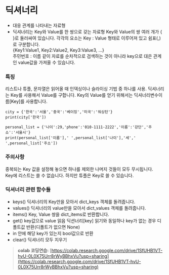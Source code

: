 # 딕셔너리  
* 대응 관계를 나타내는 자료형
* 딕셔너리는 Key와 Value를 한 쌍으로 갖는 자료형
Key와 Value의 쌍 여러 개가 { }로 둘러싸여 있습니다. 각각의 요소는 Key : Value 형태로 이루어져 있고 쉼표(,)로 구분합니다.  
{Key1:Value1, Key2:Value2, Key3:Value3, ...}  
주민번호 : 이름 같이 자료를 순차적으로 검색하는 것이 아니라 key으로 대은 관계인 value값을 가져올 수 있습니다.

### 특징 
리스트나 튜플, 문자열은 읽어올 때 인덱싱이나 슬라이싱 기법 중 하나를 사용. 
딕셔너리는 Key를 사용해서 Value를 구합니다. Key의 Value를 얻기 위해서는 딕셔너리변수이름[Key]를 사용합니다.
```
city = {'한국':'서울','중국':'베이징','미국':'워싱턴'}
print(city['한국'])

personal_list = {'나이':29,'phone':'010-1111-2222','이름':'강단','주소':'서울시'}
print(personal_list['이름'],' ',personal_list['나이'],'세',' ',personal_list['주소'])
```
### 주의사항
중복되는 Key 값을 설정해 놓으면 하나를 제외한 나머지 것들이 모두 무시됩니다.  
Key에 리스트는 쓸 수 없습니다. 하지만 튜플은 Key로 쓸 수 있습니다.  

### 딕셔너리 관련 함수들
* keys()
딕셔너리의 Key만을 모아서 dict_keys 객체를 돌려줍니다.
* values()
딕셔너리의 value만을 모아서 dict_values 객체를 돌려줍니다.
* items()
Key, Value 쌍을 dict_items로 반환합니다.
* get()
key값으로 value 읽음
딕션너리[key] 읽기와 동일하나 key가 없는 경우 디폴트값 반환(디폴트가 없으면 None)
* in
안에 해당 key가 있는지 bool값으로 반환
* clear()
딕셔너리 모두 지우기


> **colab 코딩연습:** [https://colab.research.google.com/drive/1SfUHB1VT-hvU-0L0X75Urr8rWyBBhxVu?usp=sharing](https://colab.research.google.com/drive/1SfUHB1VT-hvU-0L0X75Urr8rWyBBhxVu?usp=sharing) 
